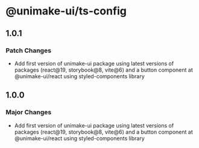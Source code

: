 # @unimake-ui/ts-config

## 1.0.1

### Patch Changes

- Add first version of unimake-ui package using latest versions of packages (react@19, storybook@8, vite@6) and a button component at @unimake-ui/react using styled-components library

## 1.0.0

### Major Changes

- Add first version of unimake-ui package using latest versions of packages (react@19, storybook@8, vite@6) and a button component at @unimake-ui/react using styled-components library
